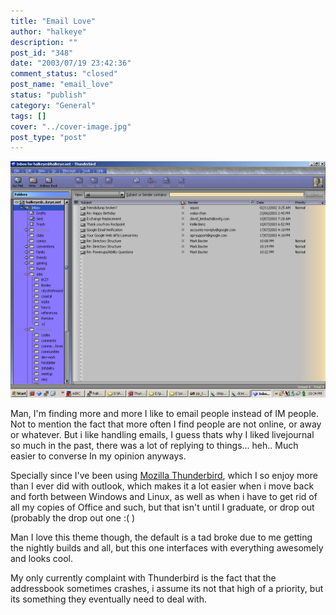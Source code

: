 ```yaml
---
title: "Email Love"
author: "halkeye"
description: ""
post_id: "348"
date: "2003/07/19 23:42:36"
comment_status: "closed"
post_name: "email_love"
status: "publish"
category: "General"
tags: []
cover: "../cover-image.jpg"
post_type: "post"
---
```


![Screenshot of Mozilla Thunderbird](3018_8f63e91df34bc1b2683e96e21a98a5ec.png)

Man, I'm finding more and more I like to email people instead of IM people. Not to mention the fact that more often I find people are not online, or away or whatever. But i like handling emails, I guess thats why I liked livejournal so much in the past, there was a lot of replying to things... heh.. Much easier to converse In my opinion anyways.

Specially since I've been using [Mozilla Thunderbird](https://www.mozilla.org/projects/thunderbird/), which I so enjoy more than I ever did with outlook, which makes it a lot easier when i move back and forth between Windows and Linux, as well as when i have to get rid of all my copies of Office and such, but that isn't until I graduate, or drop out (probably the drop out one :( )

Man I love this theme though, the default is a tad broke due to me getting the nightly builds and all, but this one interfaces with everything awesomely and looks cool.

My only currently complaint with Thunderbird is the fact that the addressbook sometimes crashes, i assume its not that high of a priority, but its something they eventually need to deal with.
